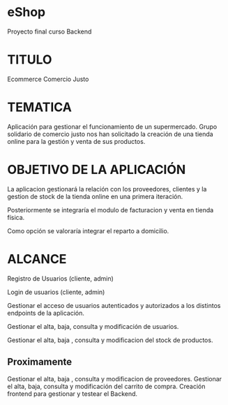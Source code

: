 # eShop
Proyecto final curso Backend 

# TITULO
Ecommerce Comercio Justo

# TEMATICA
Aplicación para gestionar el funcionamiento de un supermercado. Grupo solidario de comercio justo nos han solicitado la creación de una tienda online para la gestión y venta de sus productos. 

# OBJETIVO DE LA APLICACIÓN
La aplicacion gestionará la relación con los proveedores, clientes y la gestion de stock de la tienda
online en una primera iteración. 

Posteriormente se integraría el modulo de facturacion y venta en tienda física.

Como opción se valoraría integrar el reparto a domicilio.

# ALCANCE

Registro de Usuarios (cliente, admin)

Login de usuarios (cliente, admin)

Gestionar el acceso de usuarios autenticados y autorizados a los distintos endpoints de la aplicación.

Gestionar el alta, baja, consulta y modificación de usuarios.

Gestionar el alta, baja , consulta y modificacion del stock de productos.

Proximamente
------------
Gestionar el alta, baja , consulta y modificacion de proveedores.
Gestionar el alta, baja, consulta y modificación del carrito de compra.
Creación frontend para gestionar y testear el Backend.
